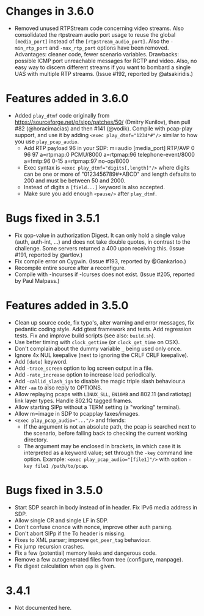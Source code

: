Changes in 3.6.0
================

* Removed unused RTPStream code concerning video streams. Also
  consolidated the rtpstream audio port usage to reuse the global
  `[media_port]` instead of the `[rtpstream_audio_port]`.
  Also the `-min_rtp_port` and `-max_rtp_port` options have been
  removed. Advantages: cleaner code, fewer scenario variables.
  Drawbacks: possible ICMP port unreachable messages for RCTP and video.
  Also, no easy way to discern different streams if you want to bombard
  a single UAS with multiple RTP streams. (Issue #192, reported by
  @atsakiridis.)


Features added in 3.6.0
=======================

* Added `play_dtmf` code originally from
  https://sourceforge.net/p/sipp/patches/50/ (Dmitry Kunilov), then
  pull #82 (@horacimacias) and then #141 (@vodik). Compile with
  pcap-play support, and use it by adding `<exec play_dtmf="1234*#"/>`
  similar to how you use `play_pcap_audio`.
  - Add RTP payload 96 in your SDP:
    m=audio [media_port] RTP/AVP 0 96 97
    a=rtpmap:0 PCMU/8000
    a=rtpmap:96 telephone-event/8000
    a=fmtp:96 0-15
    a=rtpmap:97 no-op/8000
  - Exec syntax is `<exec play_dtmf="digits[,length]"/>` where digits
    can be one or more of "0123456789#*ABCD" and length defaults to 200
    and must be between 50 and 2000.
  - Instead of digits a `[field...]` keyword is also accepted.
  - Make sure you add enough `<pause/>` after `play_dtmf`.


Bugs fixed in 3.5.1
===================

* Fix qop-value in authorization Digest. It can only hold a single value
  (auth, auth-int, ...) and does not take double quotes, in contrast to
  the challenge. Some servers returned a 400 upon receiving this.
  (Issue #191, reported by @artlov.)
* Fix compile error on Cygwin. (Issue #193, reported by @Gankarloo.)
* Recompile entire source after a reconfigure.
* Compile with -lncurses if -lcurses does not exist. (Issue #205, reported
  by Paul Malpass.)


Features added in 3.5.0
=======================

* Clean up source code, fix typo's, alter warning and error messages,
  fix pedantic coding style. Add gtest framework and tests. Add regression
  tests. Fix and improve build scripts (see also: `build.sh`).
* Use better timing with `clock_gettime` (or `clock_get_time` on OSX).
* Don't complain about the dummy variable `_` being used only once.
* Ignore 4x NUL keepalive (next to ignoring the CRLF CRLF keepalive).
* Add `[date]` keyword.
* Add `-trace_screen` option to log screen output in a file.
* Add `-rate_increase` option to increase load periodically.
* Add `-callid_slash_ign` to disable the magic triple slash behaviour.a
* Alter `-aa` to also reply to OPTIONS.
* Allow replaying pcaps with `LINUX_SLL`, `EN10MB` and 802.11 (and ratiotap)
  link layer types. Handle 802.1Q tagged frames.
* Allow starting SIPp without a TERM setting (a "working" terminal).
* Allow m=image in SDP to pcapplay faxes/images.
* `<exec play_pcap_audio="..."/>` and friends:
  - If the argument is not an absolute path, the pcap is searched next
    to the scenario, before falling back to checking the current
    working directory.
  - The argument may be enclosed in brackets, in which case it is
    interpreted as a keyword value; set through the `-key` command line
    option. Example: `<exec play_pcap_audio="[file1]"/>` with option
    `-key file1 /path/to/pcap`.


Bugs fixed in 3.5.0
===================

* Start SDP search in body instead of in header. Fix IPv6 media address in SDP.
* Allow single CR and single LF in SDP.
* Don't confuse cnonce with nonce, improve other auth parsing.
* Don't abort SIPp if the To header is missing.
* Fixes to XML parser; improve `get_peer_tag` behaviour.
* Fix jump recursion crashes.
* Fix a few (potential) memory leaks and dangerous code.
* Remove a few autogenerated files from tree (configure, manpage).
* Fix digest calculation when `qop` is given.


3.4.1
=====

* Not documented here.
